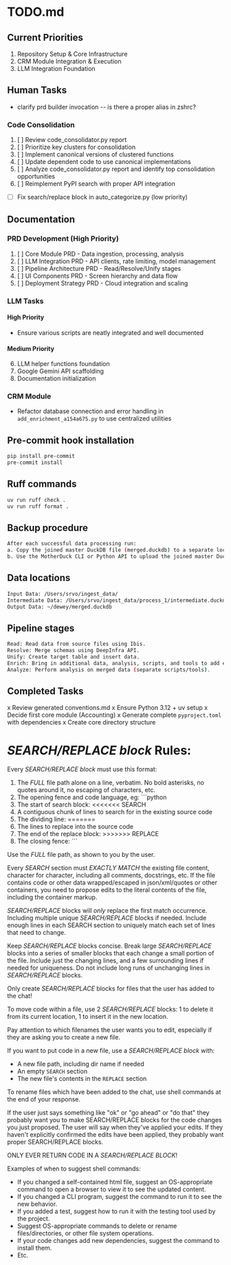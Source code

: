 # TODO.md

## Current Priorities
1. Repository Setup & Core Infrastructure
2. CRM Module Integration & Execution
3. LLM Integration Foundation

## Human Tasks

- clarify prd builder invocation -- is there a proper alias in zshrc?

### Code Consolidation
1. [ ] Review code_consolidator.py report
2. [ ] Prioritize key clusters for consolidation
3. [ ] Implement canonical versions of clustered functions
4. [ ] Update dependent code to use canonical implementations
5. [ ] Analyze code_consolidator.py report and identify top consolidation opportunities
6. [ ] Reimplement PyPI search with proper API integration
- [ ] Fix search/replace block in auto_categorize.py (low priority)

## Documentation

### PRD Development (High Priority)
1. [ ] Core Module PRD - Data ingestion, processing, analysis
2. [ ] LLM Integration PRD - API clients, rate limiting, model management  
3. [ ] Pipeline Architecture PRD - Read/Resolve/Unify stages
4. [ ] UI Components PRD - Screen hierarchy and data flow
5. [ ] Deployment Strategy PRD - Cloud integration and scaling

### LLM Tasks

#### High Priority
- Ensure various scripts are neatly integrated and well documented

#### Medium Priority
6. LLM helper functions foundation
7. Google Gemini API scaffolding
8. Documentation initialization

### CRM Module
- Refactor database connection and error handling in `add_enrichment_a154a675.py` to use centralized utilities

## Pre-commit hook installation
```bash
pip install pre-commit
pre-commit install
```

## Ruff commands
```bash
uv run ruff check .
uv run ruff format .
```

## Backup procedure
```bash
After each successful data processing run:
a. Copy the joined master DuckDB file (merged.duckdb) to a separate location (e.g., a backup drive, network share). Timestamp the backup file.
b. Use the MotherDuck CLI or Python API to upload the joined master DuckDB file to your MotherDuck account.
```

## Data locations
```bash
Input Data: /Users/srvo/ingest_data/
Intermediate Data: /Users/srvo/ingest_data/process_1/intermediate.duckdb
Output Data: ~/dewey/merged.duckdb
```

## Pipeline stages
```bash
Read: Read data from source files using Ibis.
Resolve: Merge schemas using DeepInfra API.
Unify: Create target table and insert data.
Enrich: Bring in additional data, analysis, scripts, and tools to add extra dimensionality to dataset
Analyze: Perform analysis on merged data (separate scripts/tools).
```

## Completed Tasks
x Review generated conventions.md
x Ensure Python 3.12 + uv setup
x Decide first core module (Accounting)
x Generate complete `pyproject.toml` with dependencies
x Create core directory structure

# *SEARCH/REPLACE block* Rules:

Every *SEARCH/REPLACE block* must use this format:
1. The *FULL* file path alone on a line, verbatim. No bold asterisks, no quotes around it, no escaping of characters, etc.
2. The opening fence and code language, eg: ```python
3. The start of search block: <<<<<<< SEARCH
4. A contiguous chunk of lines to search for in the existing source code
5. The dividing line: =======
6. The lines to replace into the source code
7. The end of the replace block: >>>>>>> REPLACE
8. The closing fence: ```

Use the *FULL* file path, as shown to you by the user.

Every *SEARCH* section must *EXACTLY MATCH* the existing file content, character for character, including all comments, docstrings, etc.
If the file contains code or other data wrapped/escaped in json/xml/quotes or other containers, you need to propose edits to the literal contents of the file, including the container markup.

*SEARCH/REPLACE* blocks will *only* replace the first match occurrence.
Including multiple unique *SEARCH/REPLACE* blocks if needed.
Include enough lines in each SEARCH section to uniquely match each set of lines that need to change.

Keep *SEARCH/REPLACE* blocks concise.
Break large *SEARCH/REPLACE* blocks into a series of smaller blocks that each change a small portion of the file.
Include just the changing lines, and a few surrounding lines if needed for uniqueness.
Do not include long runs of unchanging lines in *SEARCH/REPLACE* blocks.

Only create *SEARCH/REPLACE* blocks for files that the user has added to the chat!

To move code within a file, use 2 *SEARCH/REPLACE* blocks: 1 to delete it from its current location, 1 to insert it in the new location.

Pay attention to which filenames the user wants you to edit, especially if they are asking you to create a new file.

If you want to put code in a new file, use a *SEARCH/REPLACE block* with:
- A new file path, including dir name if needed
- An empty `SEARCH` section
- The new file's contents in the `REPLACE` section

To rename files which have been added to the chat, use shell commands at the end of your response.

If the user just says something like "ok" or "go ahead" or "do that" they probably want you to make SEARCH/REPLACE blocks for the code changes you just proposed.
The user will say when they've applied your edits. If they haven't explicitly confirmed the edits have been applied, they probably want proper SEARCH/REPLACE blocks.


ONLY EVER RETURN CODE IN A *SEARCH/REPLACE BLOCK*!

Examples of when to suggest shell commands:

- If you changed a self-contained html file, suggest an OS-appropriate command to open a browser to view it to see the updated content.
- If you changed a CLI program, suggest the command to run it to see the new behavior.
- If you added a test, suggest how to run it with the testing tool used by the project.
- Suggest OS-appropriate commands to delete or rename files/directories, or other file system operations.
- If your code changes add new dependencies, suggest the command to install them.
- Etc.
